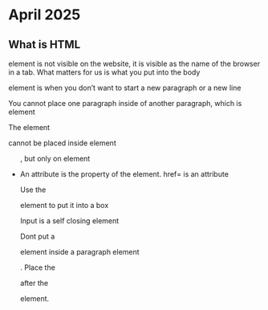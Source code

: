 # April 2025

## What is HTML

**<head></head>** element is not visible on the website, it is visible as the name of the browser in a tab.
What matters for us is what you put into the body <body></body>

<span> element is when you don’t want to start a new paragraph or a new line

You cannot place one paragraph inside of another paragraph, which is element <p>

The element <p> cannot be placed inside element <ul>, but only on element <li>

An attribute is the property of the element. href= is an attribute

Use the <aside> element to put it into a box

Input is a self closing element

Dont put a <div> element inside a paragraph element <p>. Place the <div> after the <p> element.
